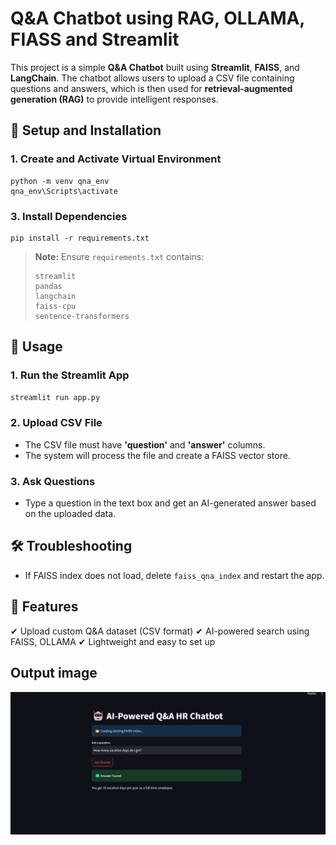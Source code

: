 # Q&A Chatbot using RAG, OLLAMA, FIASS and Streamlit 

This project is a simple **Q&A Chatbot** built using **Streamlit**, **FAISS**, and **LangChain**. The chatbot allows users to upload a CSV file containing questions and answers, which is then used for **retrieval-augmented generation (RAG)** to provide intelligent responses.

## 🚀 Setup and Installation


### **1. Create and Activate Virtual Environment**

```
python -m venv qna_env
qna_env\Scripts\activate
```

### **3. Install Dependencies**
```
pip install -r requirements.txt
```
> **Note:** Ensure `requirements.txt` contains:
> ```
> streamlit
> pandas
> langchain
> faiss-cpu
> sentence-transformers
> ```

## 🎯 Usage

### **1. Run the Streamlit App**
```sh
streamlit run app.py
```

### **2. Upload CSV File**
- The CSV file must have **'question'** and **'answer'** columns.
- The system will process the file and create a FAISS vector store.

### **3. Ask Questions**
- Type a question in the text box and get an AI-generated answer based on the uploaded data.

## 🛠 Troubleshooting

- If FAISS index does not load, delete `faiss_qna_index` and restart the app.

## 📌 Features
✔ Upload custom Q&A dataset (CSV format)
✔ AI-powered search using FAISS, OLLAMA
✔ Lightweight and easy to set up

## Output image 
![alt text](<Final_Output.png>)

